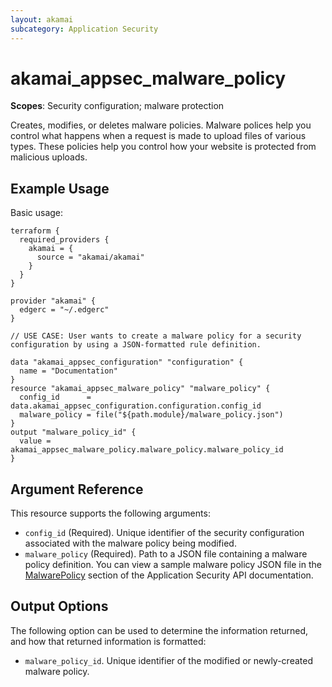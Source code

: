 ```yaml
---
layout: akamai
subcategory: Application Security
---
```


# akamai_appsec_malware_policy

**Scopes**: Security configuration; malware protection

Creates, modifies, or deletes malware policies. Malware polices help you control what happens when a request is made to upload files of various types. These policies help you control how your website is protected from malicious uploads.

## Example Usage

Basic usage:

```
terraform {
  required_providers {
    akamai = {
      source = "akamai/akamai"
    }
  }
}

provider "akamai" {
  edgerc = "~/.edgerc"
}

// USE CASE: User wants to create a malware policy for a security configuration by using a JSON-formatted rule definition.

data "akamai_appsec_configuration" "configuration" {
  name = "Documentation"
}
resource "akamai_appsec_malware_policy" "malware_policy" {
  config_id      = data.akamai_appsec_configuration.configuration.config_id
  malware_policy = file("${path.module}/malware_policy.json")
}
output "malware_policy_id" {
  value = akamai_appsec_malware_policy.malware_policy.malware_policy_id
}
```

## Argument Reference

This resource supports the following arguments:

- `config_id` (Required). Unique identifier of the security configuration associated with the malware policy being modified.
- `malware_policy` (Required). Path to a JSON file containing a malware policy definition. You can view a sample malware policy JSON file in the [MalwarePolicy](https://developer.akamai.com/api/cloud_security/application_security/v1.html#malwarepolicy) section of the Application Security API documentation.

## Output Options

The following option can be used to determine the information returned, and how that returned information is formatted:

- `malware_policy_id`. Unique identifier of the modified or newly-created malware policy.
